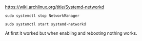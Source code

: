 https://wiki.archlinux.org/title/Systemd-networkd

```
sudo systemctl stop NetworkManager
```

```
sudo systemctl start systemd-networkd
```

At first it worked but when enabling and rebooting nothing works.
